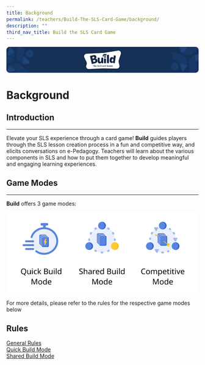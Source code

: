 ```yaml
---
title: Background
permalink: /teachers/Build-The-SLS-Card-Game/background/
description: ""
third_nav_title: Build the SLS Card Game
---
```

![](/images/Media/SLS%20Build%20(Category)/banner2.png)
# Background

Introduction
------------

---

 Elevate your SLS experience through a card game! **Build** guides players through the SLS lesson creation process in a fun and competitive way, and elicits conversations on e-Pedagogy. Teachers will learn about the various components in SLS and how to put them together to develop meaningful and engaging learning experiences.

Game Modes
----------

---

**Build** offers 3 game modes:

![](/images/Media/SLS%20Build%20(Category)/3%20game%20modes.png)

 For more details, please refer to the rules for the respective game modes below
 
 ## Rules
[General Rules](/teachers/Build-The-SLS-Card-Game/generalrules/)
<br>[Quick Build Mode](/teachers/Build-The-SLS-Card-Game/quickbuild/)
<br>[Shared Build Mode](/teachers/Build-The-SLS-Card-Game/sharedbuild/)